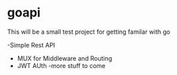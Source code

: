 # goapi

This will be a small test project for getting familar with go

-Simple Rest API
- MUX for Middleware and Routing
- JWT AUth
-more stuff to come
